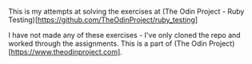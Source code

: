 This is my attempts at solving the exercises at (The Odin Project - Ruby Testing)[https://github.com/TheOdinProject/ruby_testing]

I have not made any of these exercises - I've only cloned the repo and worked through the assignments. 
This is a part of (The Odin Project)[https://www.theodinproject.com].
